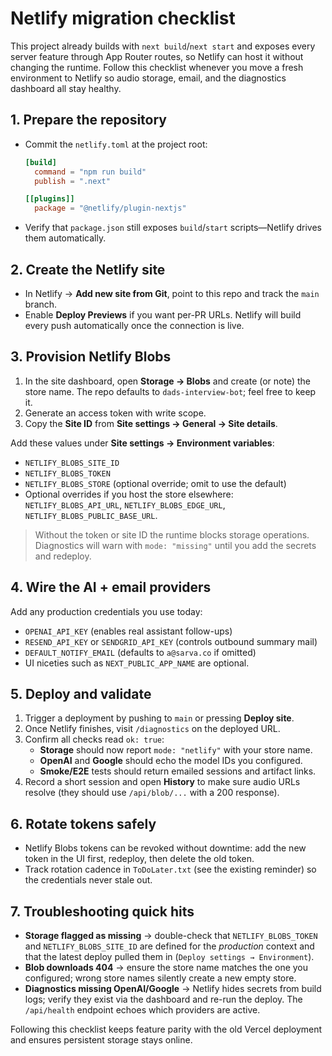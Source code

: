 # Netlify migration checklist

This project already builds with `next build`/`next start` and exposes every server feature through App Router routes, so Netlify can host it without changing the runtime. Follow this checklist whenever you move a fresh environment to Netlify so audio storage, email, and the diagnostics dashboard all stay healthy.

## 1. Prepare the repository
- Commit the `netlify.toml` at the project root:
  ```toml
  [build]
    command = "npm run build"
    publish = ".next"

  [[plugins]]
    package = "@netlify/plugin-nextjs"
  ```
- Verify that `package.json` still exposes `build`/`start` scripts—Netlify drives them automatically.

## 2. Create the Netlify site
- In Netlify → **Add new site from Git**, point to this repo and track the `main` branch.
- Enable **Deploy Previews** if you want per-PR URLs. Netlify will build every push automatically once the connection is live.

## 3. Provision Netlify Blobs
1. In the site dashboard, open **Storage → Blobs** and create (or note) the store name. The repo defaults to `dads-interview-bot`; feel free to keep it.
2. Generate an access token with write scope.
3. Copy the **Site ID** from **Site settings → General → Site details**.

Add these values under **Site settings → Environment variables**:
- `NETLIFY_BLOBS_SITE_ID`
- `NETLIFY_BLOBS_TOKEN`
- `NETLIFY_BLOBS_STORE` (optional override; omit to use the default)
- Optional overrides if you host the store elsewhere: `NETLIFY_BLOBS_API_URL`, `NETLIFY_BLOBS_EDGE_URL`, `NETLIFY_BLOBS_PUBLIC_BASE_URL`.

> Without the token or site ID the runtime blocks storage operations. Diagnostics will warn with `mode: "missing"` until you add the secrets and redeploy.

## 4. Wire the AI + email providers
Add any production credentials you use today:
- `OPENAI_API_KEY` (enables real assistant follow-ups)
- `RESEND_API_KEY` or `SENDGRID_API_KEY` (controls outbound summary mail)
- `DEFAULT_NOTIFY_EMAIL` (defaults to `a@sarva.co` if omitted)
- UI niceties such as `NEXT_PUBLIC_APP_NAME` are optional.

## 5. Deploy and validate
1. Trigger a deployment by pushing to `main` or pressing **Deploy site**.
2. Once Netlify finishes, visit `/diagnostics` on the deployed URL.
3. Confirm all checks read `ok: true`:
   - **Storage** should now report `mode: "netlify"` with your store name.
   - **OpenAI** and **Google** should echo the model IDs you configured.
   - **Smoke/E2E** tests should return emailed sessions and artifact links.
4. Record a short session and open **History** to make sure audio URLs resolve (they should use `/api/blob/...` with a 200 response).

## 6. Rotate tokens safely
- Netlify Blobs tokens can be revoked without downtime: add the new token in the UI first, redeploy, then delete the old token.
- Track rotation cadence in `ToDoLater.txt` (see the existing reminder) so the credentials never stale out.

## 7. Troubleshooting quick hits
- **Storage flagged as missing** → double-check that `NETLIFY_BLOBS_TOKEN` and `NETLIFY_BLOBS_SITE_ID` are defined for the *production* context and that the latest deploy pulled them in (`Deploy settings → Environment`).
- **Blob downloads 404** → ensure the store name matches the one you configured; wrong store names silently create a new empty store.
- **Diagnostics missing OpenAI/Google** → Netlify hides secrets from build logs; verify they exist via the dashboard and re-run the deploy. The `/api/health` endpoint echoes which providers are active.

Following this checklist keeps feature parity with the old Vercel deployment and ensures persistent storage stays online.
